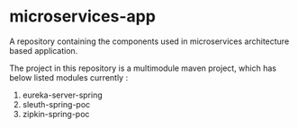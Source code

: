 # microservices-app

A repository containing the components used in microservices architecture based application.

The project in this repository is a multimodule maven project, which has below listed modules currently :

1. eureka-server-spring
2. sleuth-spring-poc
3. zipkin-spring-poc